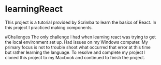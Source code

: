 # learningReact
This project is a tutorial provided by Scrimba to learn the basics of React. In this project I practiced making components.

#Challenges
The only challenge I had when learning react was trying to get the local environment set up. Had issues on my Windows computer. My primary focus is not to trouble shoot what occurred that error at this time but rather learning the language. 
To resolve and complete my project I cloned this project to my Macbook and continued to finish the project.